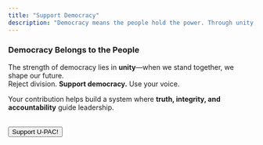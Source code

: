 ```yaml
---
title: "Support Democracy"
description: "Democracy means the people hold the power. Through unity, we express this power."
---
```


### **Democracy Belongs to the People**
The strength of democracy lies in **unity**—when we stand together, we shape our future.  
Reject division. **Support democracy.** Use your voice.  

Your contribution helps build a system where **truth, integrity, and accountability** guide leadership.  

<br>

<button class="donate-btn" onclick="window.location.href='https://gofund.me/7868febf'">
    Support U-PAC!
</button>
